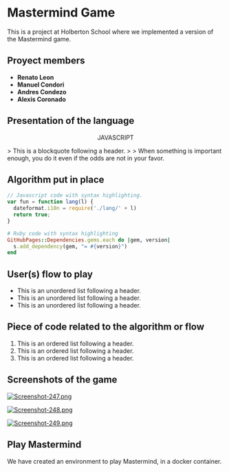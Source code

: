 # Mastermind Game

This is a project at Holberton School where we implemented a version of the Mastermind game.


## Proyect members

* **Renato Leon**
* **Manuel Condori**
* **Andres Condezo**
* **Alexis Coronado**


## Presentation of the language

<p align=center> JAVASCRIPT </p>
> This is a blockquote following a header.
>
> When something is important enough, you do it even if the odds are not in your favor.


## Algorithm put in place

```js
// Javascript code with syntax highlighting.
var fun = function lang(l) {
  dateformat.i18n = require('./lang/' + l)
  return true;
}
```

```ruby
# Ruby code with syntax highlighting
GitHubPages::Dependencies.gems.each do |gem, version|
  s.add_dependency(gem, "= #{version}")
end
```


## User(s) flow to play

*   This is an unordered list following a header.
*   This is an unordered list following a header.
*   This is an unordered list following a header.


## Piece of code related to the algorithm or flow

1.  This is an ordered list following a header.
2.  This is an ordered list following a header.
3.  This is an ordered list following a header.


## Screenshots of the game

[![Screenshot-247.png](https://i.postimg.cc/BZB3GwYV/Screenshot-247.png)](https://postimg.cc/w3MZXFdX)

[![Screenshot-248.png](https://i.postimg.cc/cLYTVPTK/Screenshot-248.png)](https://postimg.cc/jDxzfgpK)

[![Screenshot-249.png](https://i.postimg.cc/Y0hz8PhC/Screenshot-249.png)](https://postimg.cc/XB65YQfR)


## Play Mastermind

We have created an environment to play Mastermind, in a docker container.